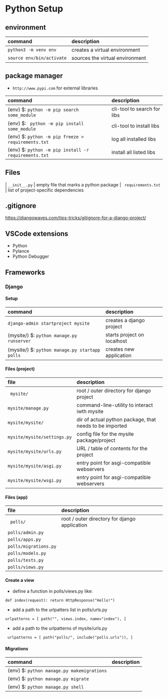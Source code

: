 # Python Setup

## environment
| command | description |
| :-------------- | :----------- |
| ` python3 -m venv env ` | creates a virtual environment
| ` source env/bin/activate ` | sources the virtual environment

## package manager
- ` http://www.pypi.com ` for external libraries

| command | description |
| :-------------- | :----------- |
| (env) $: ` python -m pip search some_module ` | cli-tool to search for libs
| (env) $: ` python -m pip install some_module` | cli-tool to install libs
| (env) $: ` python -m pip freeze > requirements.txt ` | log all installed libs
| (env) $: ` python -m pip install -r requirements.txt ` | install all listed libs

## Files
| ` __init__.py ` | empty file that marks a python package
| ` requirements.txt` | list of project-specific dependencies

## .gitignore
https://djangowaves.com/tips-tricks/gitignore-for-a-django-project/

## VSCode extensions
-   Python
-   Pylance
-   Python Debugger

## Frameworks

### Django

#### Setup
| command | description |
| :-------------- | :----------- |
| ` django-admin startproject mysite ` | creates a django project
| (mysite/) $: ` python manage.py runserver ` | starts project on localhost
| (mysite/) $: ` python manage.py startapp polls ` | creates new application <polls>

#### Files (project)
| file | description |
| :-------------- | :----------- |
| ` mysite/` | root / outer directory for django project
| ` mysite/manage.py ` | command-line-utility to interact iwth mysite
| ` mysite/mysite/ ` |  dir of actual python package, that needs to be imported
| ` mysite/mysite/settings.py ` | config file for the mysite package/project
| ` mysite/mysite/urls.py ` | URL / table of contents for the project
| ` mysite/mysite/asgi.py ` | entry point for asgi-compatible webservers
| ` mysite/mysite/wsgi.py ` | entry point for asgi-compatible webservers

#### Files (app)
| file | description |
| :-------------- | :----------- |
| ` polls/` | root / outer directory for django application
| ` polls/admin.py ` |
| ` polls/apps.py ` |
| ` polls/migrations.py ` |
| ` polls/models.py ` |
| ` polls/tests.py ` |
| ` polls/views.py ` |

#### Create a view
- define a function in polls/views.py like:

` def index(request):
    return HttpResponse("Hello!") `

- add a path to the urlpatters list in polls/urls.py

` urlpatterns = [
    path("", views.index, name="index"),
] `

- add a path to the urlpatterns of mysite/urls.py

` urlpatterns = [
    path("polls/", include("polls.urls")),
]`

#### Migrations
| command | description |
| :-------------- | :----------- |
| (env) $: ` python manage.py makemigrations ` |
| (env) $: ` python manage.py migrate ` |
| (env) $: ` python manage.py shell ` |
